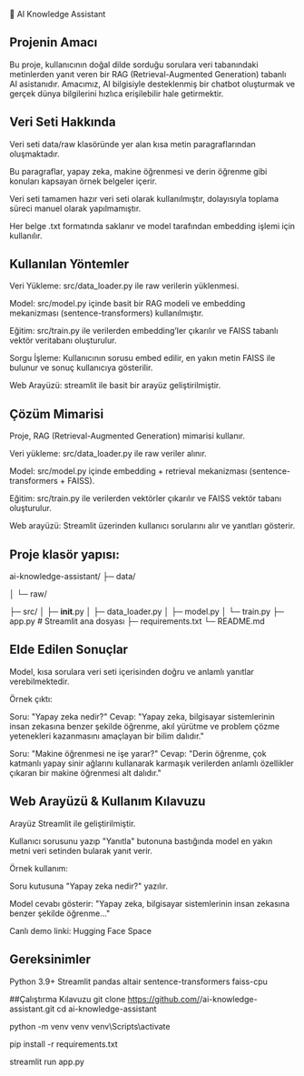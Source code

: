 🤖 AI Knowledge Assistant
## Projenin Amacı

Bu proje, kullanıcının doğal dilde sorduğu sorulara veri tabanındaki metinlerden yanıt veren bir RAG (Retrieval-Augmented Generation) tabanlı AI asistanıdır. Amacımız, AI bilgisiyle desteklenmiş bir chatbot oluşturmak ve gerçek dünya bilgilerini hızlıca erişilebilir hale getirmektir.

## Veri Seti Hakkında

Veri seti data/raw klasöründe yer alan kısa metin paragraflarından oluşmaktadır.

Bu paragraflar, yapay zeka, makine öğrenmesi ve derin öğrenme gibi konuları kapsayan örnek belgeler içerir.

Veri seti tamamen hazır veri seti olarak kullanılmıştır, dolayısıyla toplama süreci manuel olarak yapılmamıştır.

Her belge .txt formatında saklanır ve model tarafından embedding işlemi için kullanılır.

## Kullanılan Yöntemler

Veri Yükleme: src/data_loader.py ile raw verilerin yüklenmesi.

Model: src/model.py içinde basit bir RAG modeli ve embedding mekanizması (sentence-transformers) kullanılmıştır.

Eğitim: src/train.py ile verilerden embedding’ler çıkarılır ve FAISS tabanlı vektör veritabanı oluşturulur.

Sorgu İşleme: Kullanıcının sorusu embed edilir, en yakın metin FAISS ile bulunur ve sonuç kullanıcıya gösterilir.

Web Arayüzü: streamlit ile basit bir arayüz geliştirilmiştir.

## Çözüm Mimarisi

Proje, RAG (Retrieval-Augmented Generation) mimarisi kullanır.

Veri yükleme: src/data_loader.py ile raw veriler alınır.

Model: src/model.py içinde embedding + retrieval mekanizması (sentence-transformers + FAISS).

Eğitim: src/train.py ile verilerden vektörler çıkarılır ve FAISS vektör tabanı oluşturulur.

Web arayüzü: Streamlit üzerinden kullanıcı sorularını alır ve yanıtları gösterir.

## Proje klasör yapısı:

ai-knowledge-assistant/
├─ data/

│  └─ raw/  

├─ src/
│  ├─ __init__.py
│  ├─ data_loader.py
│  ├─ model.py
│  └─ train.py
├─ app.py           # Streamlit ana dosyası
├─ requirements.txt
└─ README.md

## Elde Edilen Sonuçlar

Model, kısa sorulara veri seti içerisinden doğru ve anlamlı yanıtlar verebilmektedir.

Örnek çıktı:

Soru: "Yapay zeka nedir?"
Cevap: "Yapay zeka, bilgisayar sistemlerinin insan zekasına benzer şekilde öğrenme, akıl yürütme ve problem çözme yetenekleri kazanmasını amaçlayan bir bilim dalıdır."

Soru: "Makine öğrenmesi ne işe yarar?"
Cevap: "Derin öğrenme, çok katmanlı yapay sinir ağlarını kullanarak karmaşık verilerden anlamlı özellikler çıkaran bir makine öğrenmesi alt dalıdır."

## Web Arayüzü & Kullanım Kılavuzu

Arayüz Streamlit ile geliştirilmiştir.

Kullanıcı sorusunu yazıp "Yanıtla" butonuna bastığında model en yakın metni veri setinden bularak yanıt verir.

Örnek kullanım:

Soru kutusuna "Yapay zeka nedir?" yazılır.

Model cevabı gösterir: "Yapay zeka, bilgisayar sistemlerinin insan zekasına benzer şekilde öğrenme…"

Canlı demo linki: Hugging Face Space

## Gereksinimler

Python 3.9+
Streamlit
pandas
altair
sentence-transformers
faiss-cpu

##Çalıştırma Kılavuzu
git clone https://github.com/<your-username>/ai-knowledge-assistant.git
cd ai-knowledge-assistant

python -m venv venv
venv\Scripts\activate

pip install -r requirements.txt

streamlit run app.py
